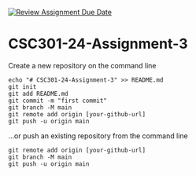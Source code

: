 [![Review Assignment Due Date](https://classroom.github.com/assets/deadline-readme-button-22041afd0340ce965d47ae6ef1cefeee28c7c493a6346c4f15d667ab976d596c.svg)](https://classroom.github.com/a/FMQoaKMs)
# CSC301-24-Assignment-3

Create a new repository on the command line
```
echo "# CSC301-24-Assignment-3" >> README.md
git init
git add README.md
git commit -m "first commit"
git branch -M main
git remote add origin [your-github-url]
git push -u origin main
```
…or push an existing repository from the command line
```
git remote add origin [your-github-url]
git branch -M main
git push -u origin main
```
